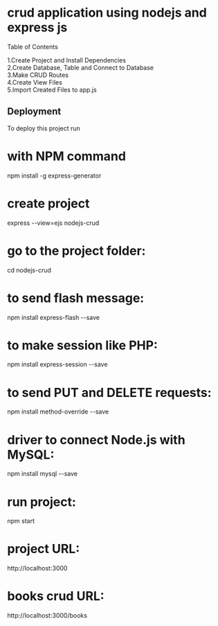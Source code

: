 
# crud application using nodejs and express js     

Table of Contents


1.Create Project and Install Dependencies     
2.Create Database, Table and Connect to Database  
3.Make CRUD Routes    
4.Create View Files  
5.Import Created Files to app.js





## Deployment

To deploy this project run

# with NPM command
npm install -g express-generator

# create project
express --view=ejs nodejs-crud

# go to the project folder:
cd nodejs-crud

# to send flash message:
npm install express-flash --save
# to make session like PHP:
npm install express-session --save
# to send PUT and DELETE requests:
npm install method-override --save
# driver to connect Node.js with MySQL:
npm install mysql --save

# run project:
npm start

# project URL:
http://localhost:3000

# books crud URL:
http://localhost:3000/books
